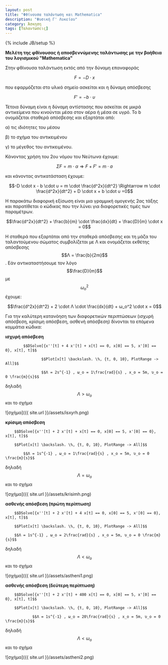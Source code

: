 ```yaml
---
layout: post
title: "Φθίνουσα ταλάντωση και Mathematica"
description: "Φυσική Γ' Λυκείου"
category: Άσκηση
tags: [Ταλαντώσεις]
---
```

{% include JB/setup %}


**Μελέτη της φθίνουσας ή αποσβεννύμενης ταλάντωσης με την βοήθεια του λογισμικού "Mathematica"**

Στην φθίνουσα ταλάντωση εκτός από την δύναμη επαναφοράς 

$$F = -D \cdot x$$ 

που εφαρμόζεται στο υλικό σημείο ασκείται και η δύναμη απόσβεσης

$$F' = - b \cdot υ$$

Τέτοια δύναμη είναι η δύναμη αντίστασης που ασκείται σε μικρά αντικείμενα που κινούνται μέσα στον αέρα ή μέσα σε υγρό. Το b ονομάζεται σταθερά απόσβεσης και εξαρτάται από:

α) τις ιδιότητες του μέσου

β) το σχήμα του αντικειμένου

γ) το μέγεθος του αντικειμένου.

Κάνοντας χρήση του 2ου νόμου του Νεύτωνα έχουμε:

$$ΣF = m \cdot α \Rightarrow F + F' = m \cdot a $$

και κάνοντας αντικατάσταση έχουμε:

$$-D \cdot x - b \cdot υ = m \cdot \frac{d^2x}{dt^2} \Rightarrow m \cdot \frac{d^2x}{dt^2} + D \cdot x + b \cdot υ =0$$

H παρακάτω διαφορική εξίσωση είναι μια γραμμική ομογενής 2ας τάξης και παρατίθεται ο κώδικας που την λύνει για διαφορετικές τιμές των παραμέτρων.

$$\frac{d^2x}{dt^2} + \frac{b}{m} \cdot \frac{dx}{dt} + \frac{D}{m} \cdot x = 0$$

H σταθερά που εξαρτάται από την σταθερά απόσβεσης και τη μάζα του ταλαντούμενου σώματος συμβολίζεται με Λ και ονομάζεται εκθέτης απόσβεσης $$Λ = \frac{b}{2m}$$. Εάν αντικαταστήσουμε τον λόγο $$\frac{D}{m}$$ με $$ω_ο^2$$ έχουμε:

$$\frac{d^2x}{dt^2} + 2 \cdot Λ \cdot \frac{dx}{dt} + ω_ο^2 \cdot x = 0$$

Για την καλύτερη κατανόηση των διαφορετικών περιπτώσεων (ισχυρή απόσβεση, κρίσιμη απόσβεση, ασθενή απόσβεση) δίνονται τα επόμενα κομμάτια κώδικα:


**ισχυρή απόσβεση**


			$$DSolve[{x''[t] + 4 x'[t] + x[t] == 0, x[0] == 5, x'[0] == 0}, x[t], t]$$

					$$Plot[x[t] \backslash. \%, {t, 0, 10}, PlotRange -> All]$$

					$$Λ = 2s^{-1} , ω_ο = 1\frac{rad}{s} , x_o = 5m, υ_ο = 0 \frac{m}{s}$$ 


δηλαδή $$Λ>ω_ο$$ και το σχήμα

![σχήμα]({{ site.url }}/assets/isxyrh.png) 



**κρίσιμη απόσβεση**

		$$DSolve[{x''[t] + 2 x'[t] + x[t] == 0, x[0] == 5, x'[0] == 0}, x[t], t]$$

		$$Plot[x[t] \backslash. \%, {t, 0, 10}, PlotRange -> All]$$

			$$Λ = 1s^{-1} , ω_ο = 1\frac{rad}{s} , x_o = 5m, υ_ο = 0 \frac{m}{s}$$ 

δηλαδή $$Λ=ω_ο$$ και το σχήμα

![σχήμα]({{ site.url }}/assets/krisimh.png) 



**ασθενής απόσβεση (πρώτη περίπτωση)**

		$$DSolve[{x''[t] + 2 x'[t] + 4 x[t] == 0, x[0] == 5, x'[0] == 0}, x[t], t]$$

		$$Plot[x[t] \backslash. \%, {t, 0, 10}, PlotRange -> All]$$

		$$Λ = 1s^{-1} , ω_ο = 2\frac{rad}{s} , x_o = 5m, υ_ο = 0 \frac{m}{s}$$ 

δηλαδή $$Λ<ω_ο$$ και το σχήμα

![σχήμα]({{ site.url }}/assets/astheni1.png) 



**ασθενής απόσβεση (δεύτερη περίπτωση)**

		$$DSolve[{x''[t] + 2 x'[t] + 400 x[t] == 0, x[0] == 5, x'[0] == 0}, x[t], t]$$

		$$Plot[x[t] \backslash. \%, {t, 0, 10}, PlotRange -> All]$$

				$$Λ = 1s^{-1} , ω_ο = 20\frac{rad}{s} , x_o = 5m, υ_ο = 0 \frac{m}{s}$$ 

δηλαδή $$Λ<ω_ο$$ και το σχήμα

![σχήμα]({{ site.url }}/assets/astheni2.png) 
